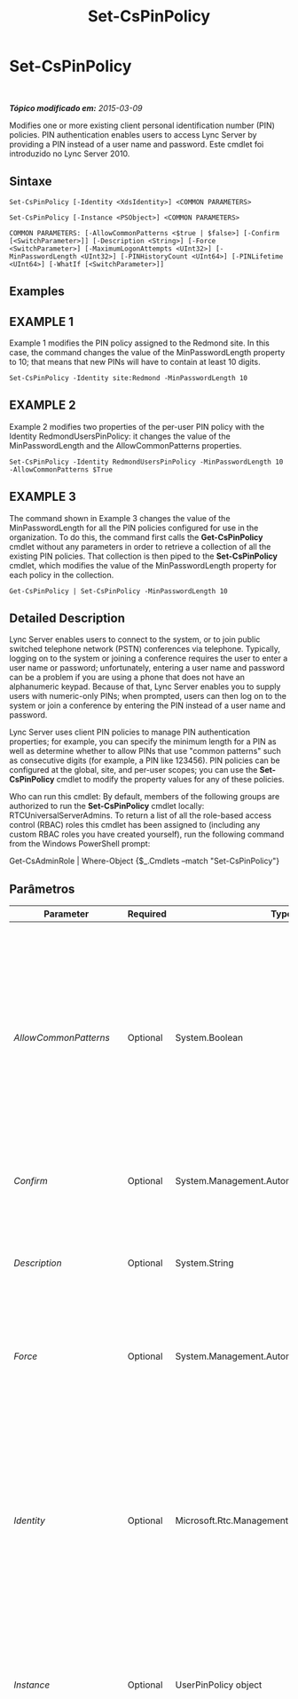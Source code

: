 ﻿---
title: Set-CsPinPolicy
TOCTitle: Set-CsPinPolicy
ms:assetid: f0e1afb9-4c71-45c5-8093-6cd12db3d697
ms:mtpsurl: https://technet.microsoft.com/pt-br/library/Gg412997(v=OCS.15)
ms:contentKeyID: 49308545
ms.date: 05/19/2016
mtps_version: v=OCS.15
ms.translationtype: HT
---

# Set-CsPinPolicy

 

_**Tópico modificado em:** 2015-03-09_

Modifies one or more existing client personal identification number (PIN) policies. PIN authentication enables users to access Lync Server by providing a PIN instead of a user name and password. Este cmdlet foi introduzido no Lync Server 2010.

## Sintaxe

    Set-CsPinPolicy [-Identity <XdsIdentity>] <COMMON PARAMETERS>

    Set-CsPinPolicy [-Instance <PSObject>] <COMMON PARAMETERS>

    COMMON PARAMETERS: [-AllowCommonPatterns <$true | $false>] [-Confirm [<SwitchParameter>]] [-Description <String>] [-Force <SwitchParameter>] [-MaximumLogonAttempts <UInt32>] [-MinPasswordLength <UInt32>] [-PINHistoryCount <UInt64>] [-PINLifetime <UInt64>] [-WhatIf [<SwitchParameter>]]

## Examples

## EXAMPLE 1

Example 1 modifies the PIN policy assigned to the Redmond site. In this case, the command changes the value of the MinPasswordLength property to 10; that means that new PINs will have to contain at least 10 digits.

    Set-CsPinPolicy -Identity site:Redmond -MinPasswordLength 10

## EXAMPLE 2

Example 2 modifies two properties of the per-user PIN policy with the Identity RedmondUsersPinPolicy: it changes the value of the MinPasswordLength and the AllowCommonPatterns properties.

    Set-CsPinPolicy -Identity RedmondUsersPinPolicy -MinPasswordLength 10 -AllowCommonPatterns $True

## EXAMPLE 3

The command shown in Example 3 changes the value of the MinPasswordLength for all the PIN policies configured for use in the organization. To do this, the command first calls the **Get-CsPinPolicy** cmdlet without any parameters in order to retrieve a collection of all the existing PIN policies. That collection is then piped to the **Set-CsPinPolicy** cmdlet, which modifies the value of the MinPasswordLength property for each policy in the collection.

    Get-CsPinPolicy | Set-CsPinPolicy -MinPasswordLength 10

## Detailed Description

Lync Server enables users to connect to the system, or to join public switched telephone network (PSTN) conferences via telephone. Typically, logging on to the system or joining a conference requires the user to enter a user name or password; unfortunately, entering a user name and password can be a problem if you are using a phone that does not have an alphanumeric keypad. Because of that, Lync Server enables you to supply users with numeric-only PINs; when prompted, users can then log on to the system or join a conference by entering the PIN instead of a user name and password.

Lync Server uses client PIN policies to manage PIN authentication properties; for example, you can specify the minimum length for a PIN as well as determine whether to allow PINs that use "common patterns" such as consecutive digits (for example, a PIN like 123456). PIN policies can be configured at the global, site, and per-user scopes; you can use the **Set-CsPinPolicy** cmdlet to modify the property values for any of these policies.

Who can run this cmdlet: By default, members of the following groups are authorized to run the **Set-CsPinPolicy** cmdlet locally: RTCUniversalServerAdmins. To return a list of all the role-based access control (RBAC) roles this cmdlet has been assigned to (including any custom RBAC roles you have created yourself), run the following command from the Windows PowerShell prompt:

Get-CsAdminRole | Where-Object {$\_.Cmdlets –match "Set-CsPinPolicy"}

## Parâmetros


<table>
<colgroup>
<col style="width: 25%" />
<col style="width: 25%" />
<col style="width: 25%" />
<col style="width: 25%" />
</colgroup>
<thead>
<tr class="header">
<th>Parameter</th>
<th>Required</th>
<th>Type</th>
<th>Description</th>
</tr>
</thead>
<tbody>
<tr class="odd">
<td><p><em>AllowCommonPatterns</em></p></td>
<td><p>Optional</p></td>
<td><p>System.Boolean</p></td>
<td><p>Indicates whether or not &quot;common patterns&quot; are allowed in PINs. Common patterns include repeating digits (225577); 4 or more consecutive digits (991234); and PINs that match a user's phone number or extension number. If set to True common patterns (such as the PIN 123456, which includes consecutive digits) are allowed; if set to False common patterns are not allowed. The default value is False.</p></td>
</tr>
<tr class="even">
<td><p><em>Confirm</em></p></td>
<td><p>Optional</p></td>
<td><p>System.Management.Automation.SwitchParameter</p></td>
<td><p>Solicita confirmação antes da execução do comando.</p></td>
</tr>
<tr class="odd">
<td><p><em>Description</em></p></td>
<td><p>Optional</p></td>
<td><p>System.String</p></td>
<td><p>Enables administrators to provide additional text to accompany a PIN policy. For example, the Description might include information about the users the policy should be assigned to.</p></td>
</tr>
<tr class="even">
<td><p><em>Force</em></p></td>
<td><p>Optional</p></td>
<td><p>System.Management.Automation.SwitchParameter</p></td>
<td><p>Suppresses the display of any non-fatal error message that might occur when running the command.</p></td>
</tr>
<tr class="odd">
<td><p><em>Identity</em></p></td>
<td><p>Optional</p></td>
<td><p>Microsoft.Rtc.Management.Xds.XdsIdentity</p></td>
<td><p>Unique identifier assigned to the policy when it was created. PIN policies can be assigned at the global, site, or per-user scope. To refer to the global instance, use this syntax: -Identity global. To refer to a policy at the site scope, use syntax similar to this: -Identity site:Redmond. To refer to a per-user policy, use syntax similar to this: -Identity RedmondPinPolicy.</p>
<p>If you do not specify an Identity, then the <strong>Set-CsPinPolicy</strong> cmdlet will modify the global policy.</p></td>
</tr>
<tr class="even">
<td><p><em>Instance</em></p></td>
<td><p>Optional</p></td>
<td><p>UserPinPolicy object</p></td>
<td><p>Permite passar uma referência a um objeto para o cmdlet, em vez de definir valores de parâmetros individuais.</p></td>
</tr>
<tr class="odd">
<td><p><em>MaximumLogonAttempts</em></p></td>
<td><p>Optional</p></td>
<td><p>System.UInt32</p></td>
<td><p>Indicates the number of sequential logon failures that are allowed before a user's PIN is automatically locked. Logon failures are counted in two different ways: local logon failures and global logon failures. When a user first tries to logon, a new 30 minute observation window starts; each failed logon during that 30 minute window is recorded as both a local logon failure and a global logon failure. If the user reaches the MaximumLogonAttempts during that 30 minute observation window then he or she will temporarily be locked out of the system for one hour; during this time they will not be able to logon using PIN authentication even if they supply the correct PIN.</p>
<p>After the lockout period has expired, the user’s local logon attempts will be reset to 0. However, the user’s global logon attempts will not be reset. If the user continually fails to logon, he or she will eventually reach the maximum number of allowed global logon attempts. Any user who reaches that point will have their PIN locked by the system, and will not be able to use PIN authentication until an administrator has unlocked the PIN.</p>
<p>The maximum number of allowed logon attempts also varies with PIN size; this is why the MaximumLogonAttempts property does not show a default value when you run the <strong>Get-CsPinPolicy</strong> cmdlet. By default, a PIN length of 4 allows users 10 local logon attempts and 100 global logon attempts. A PIN length of 5 allows 25 local and 1000 global logon attempts, and PIN lengths greater than 6 allow 25 local tries and 5000 global tries. If you specify a value for the MaximumLogonAttempts property that value will be used for the maximum allowed number of local logon tries; however, global logon values do not change regardless of the value assigned to MaximumLogonAttempts.</p>
<p>Each time a user successfully logs on using PIN authentication the local failed logon attempts is reset to 0. The global logon attempts are only reset when an administrator unlocks a user’s PIN.</p>
<p>MaximumLogonAttempts can be set to any whole number between 1 and 999, inclusive. However, we recommend that you do not modify this property. When set to a null value (the default value) Lync Server 2013 will automatically calculate lockout policies. This typically provides the highest level of security.</p></td>
</tr>
<tr class="even">
<td><p><em>MinPasswordLength</em></p></td>
<td><p>Optional</p></td>
<td><p>System.UInt32</p></td>
<td><p>The minimum allowed length (that is, the minimum number of digits) in a PIN number. For example, if MinPasswordLength is set to 8, then a PIN of 1259 will be rejected because that PIN only has 4 digits. PIN lengths must have at least 4 digits but no more than 24 digits; the default value is 5.</p></td>
</tr>
<tr class="odd">
<td><p><em>PINHistoryCount</em></p></td>
<td><p>Optional</p></td>
<td><p>System.UInt64</p></td>
<td><p>Indicates how often users are allowed to reuse the same PIN. For example, if the PINHistoryCount is set to 3, then the first three times users reset their PINs they must use a new PIN; on the fourth reset, they can reuse their first PIN. (And, on the fifth reset, they can use their second PIN, and so on.) The PIN history count can be any whole number between 0 and 20, inclusive; 0 means that users can use the same PIN over and over again. By default, PINHistoryCount is set to 0.</p>
<p>If the PINLifetime is set to any value greater than 0 then the PINHistoryCount must also be greater than 0. For example, you cannot set PINLifetime to 30 and leave PINHistoryCount at 0.</p></td>
</tr>
<tr class="even">
<td><p><em>PINLifetime</em></p></td>
<td><p>Optional</p></td>
<td><p>System.UInt64</p></td>
<td><p>Indicates the length of time (in days) that a PIN remains valid; after the PIN lifetime expires, users must select a new PIN before they will be allowed to use PIN authentication to gain access to the system. PINLifetime can be set to any whole number between 0 and 999, inclusive; 0 indicates that PINs never expire. By default, the PIN lifetime is set to 0 days.</p>
<p>If you set the PINLifetime to a value greater than 0 then you must also set the PINHistoryCount to a value greater than 0.</p></td>
</tr>
<tr class="odd">
<td><p><em>WhatIf</em></p></td>
<td><p>Optional</p></td>
<td><p>System.Management.Automation.SwitchParameter</p></td>
<td><p>Descreve o que aconteceria se o comando fosse executado sem ser executado de fato.</p></td>
</tr>
</tbody>
</table>


## Input Types

Microsoft.Rtc.Management.WritableConfig.Policy.UserPin.UserPolicy object. The **Set-CsPinPolicy** cmdlet accepts pipelined input of the PIN policy object.

## Return Types

The **Set-CsPinPolicy** cmdlet does not return a value or object. Instead, the cmdlet configures one or more instances of the Microsoft.Rtc.Management.WritableConfig.Policy.UserPin.UserPolicy object.

## Consulte Também

#### Outros Recursos

[Get-CsPinPolicy](get-cspinpolicy.md)  
[Grant-CsPinPolicy](grant-cspinpolicy.md)  
[New-CsPinPolicy](new-cspinpolicy.md)  
[Remove-CsPinPolicy](remove-cspinpolicy.md)

